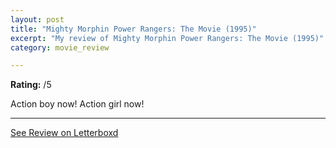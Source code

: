 ```yaml
---
layout: post
title: "Mighty Morphin Power Rangers: The Movie (1995)"
excerpt: "My review of Mighty Morphin Power Rangers: The Movie (1995)"
category: movie_review

---
```


**Rating:** /5

Action boy now! Action girl now!

<hr>

[See Review on Letterboxd](https://boxd.it/77gzB3)
